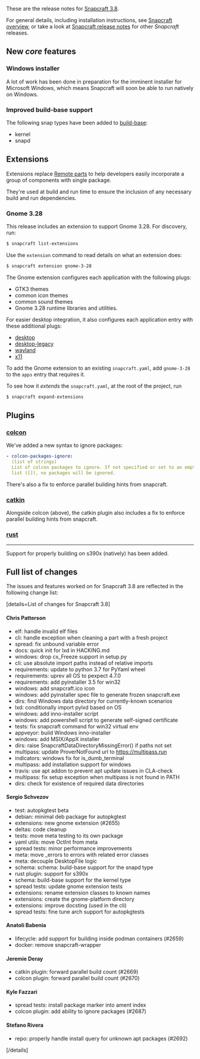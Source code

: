 These are the release notes for [Snapcraft 3.8](https://github.com/snapcore/snapcraft/releases/tag/3.8).

For general details, including installation instructions, see [Snapcraft overview](/t/snapcraft-overview/8940), or take a look at [Snapcraft release notes](/t/snapcraft-release-notes/10721) for other *Snapcraft* releases.

## New *core* features

### Windows installer

A lot of work has been done in preparation for the imminent installer for Microsoft Windows, which means Snapcraft will soon be able to run natively on Windows.

### Improved build-base support

The following snap types have been added to [build-base](/t/base-snaps/11198#heading--base-snap):

-   kernel
-   snapd

## Extensions

Extensions replace [Remote parts](/t/remote-reusable-parts/4233) to help developers easily incorporate a group of components with single package.

They're used at build and run time to ensure the inclusion of any necessary build and run dependencies.

### Gnome 3.28

This release includes an extension to support Gnome 3.28. For discovery, run:

```bash
$ snapcraft list-extensions
```

Use the `extension` command to read details on what an extension does:

```bash
$ snapcraft extension gnome-3-28
```

The Gnome extension configures each application with the following plugs:

- GTK3 themes
- common icon themes
- common sound themes
- Gnome 3.28 runtime libraries and utilities.

For easier desktop integration, it also configures each application entry with these additional plugs:

- [desktop](/t/the-desktop-interface/7783)
- [desktop-legacy](/t/the-desktop-legacy-interface/7782)
- [wayland](/t/the-wayland-interface/7784)
- [x11](/t/the-x11-interface/7785)

To add the Gnome extension to an existing `snapcraft.yaml`, add `gnome-3-28` to the `apps` entry that requires it.

To see how it *extends* the `snapcraft.yaml`, at the root of the project, run

```bash
$ snapcraft expand-extensions
```

## Plugins

### [colcon](/t/the-colcon-plugin/11895)

We've added a new syntax to ignore packages:

```yaml
- colcon-packages-ignore:
  (list of strings)
  List of colcon packages to ignore. If not specified or set to an empty
  list ([]), no packages will be ignored.
```

There's also a fix to enforce parallel building hints from snapcraft.

### [catkin](/t/the-catkin-plugin/8644)

Alongside colcon (above), the catkin plugin also includes a fix to enforce parallel building hints from snapcraft.


### [rust](/t/the-rust-plugin/8588)
----

Support for properly building on s390x (natively) has been added.


## Full list of changes

The issues and features worked on for Snapcraft 3.8 are reflected in the following change list:

[details=List of changes for Snapcraft 3.8]

#### Chris Patterson

  - elf: handle invalid elf files
  - cli: handle exception when cleaning a part with a fresh project
  - spread: fix unbound variable error
  - docs: quick init for lxd in HACKING.md
  - windows: drop cx_Freeze support in setup.py
  - cli: use absolute import paths instead of relative imports
  - requirements: update to python 3.7 for PyYaml wheel
  - requirements: uprev all OS to pexpect 4.7.0
  - requirements: add pyinstaller 3.5 for win32
  - windows: add snapcraft.ico icon
  - windows: add pyinstaller spec file to generate frozen snapcraft.exe
  - dirs: find Windows data directory for currently-known scenarios
  - lxd: conditionally import pylxd based on OS
  - windows: add inno-installer script
  - windows: add powershell script to generate self-signed certificate
  - tests: fix snapcraft command for win32 virtual env
  - appveyor: build Windows inno-installer
  - windows: add MSIX/AppX installer
  - dirs: raise SnapcraftDataDirectoryMissingError() if paths not set
  - multipass: update ProverNotFound url to https://multipass.run
  - indicators: windows fix for is_dumb_terminal
  - multipass: add installation support for windows
  - travis: use apt addon to prevent apt update issues in CLA-check
  - multipass: fix setup exception when multipass is not found in PATH
  - dirs: check for existence of required data directories


#### Sergio Schvezov

  - test: autopkgtest beta
  - debian: minimal deb package for autopkgtest
  - extensions: new gnome extension (#2655)
  - deltas: code cleanup
  - tests: move meta testing to its own package
  - yaml utils: move OctInt from meta
  - spread tests: minor performance improvements
  - meta: move _errors to errors with related error classes
  - meta: decouple DesktopFile logic
  - schema: schema: build-base support for the snapd type
  - rust plugin: support for s390x
  - schema: build-base support for the kernel type
  - spread tests: update gnome extension tests
  - extensions: rename extension classes to known names
  - extensions: create the gnome-platform directory
  - extensions: improve docsting (used in the cli)
  - spread tests: fine tune arch support for autopkgtests

#### Anatoli Babenia

  - lifecycle: add support for building inside podman containers (#2659)
  - docker: remove snapcraft-wrapper

#### Jeremie Deray

  - catkin plugin: forward parallel build count (#2669)
  - colcon plugin: forward parallel build count (#2670)

#### Kyle Fazzari

  - spread tests: install package marker into ament index
  - colcon plugin: add ability to ignore packages (#2687)

#### Stefano Rivera

  - repo: properly handle install query for unknown apt packages (#2692)

[/details]
